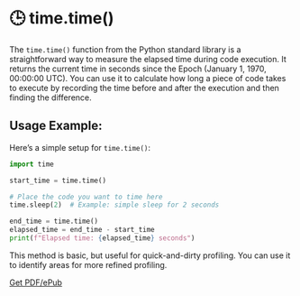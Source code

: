 # 🕒 time.time()

The `time.time()` function from the Python standard library is a straightforward way to measure the elapsed time during code execution. It returns the current time in seconds since the Epoch (January 1, 1970, 00:00:00 UTC). You can use it to calculate how long a piece of code takes to execute by recording the time before and after the execution and then finding the difference.

## Usage Example:

Here’s a simple setup for `time.time()`:

```python
import time

start_time = time.time()

# Place the code you want to time here
time.sleep(2)  # Example: simple sleep for 2 seconds

end_time = time.time()
elapsed_time = end_time - start_time
print(f"Elapsed time: {elapsed_time} seconds")
```

This method is basic, but useful for quick-and-dirty profiling. You can use it to identify areas for more refined profiling.


[Get PDF/ePub](https://makepythonfaster.gumroad.com/l/get)
